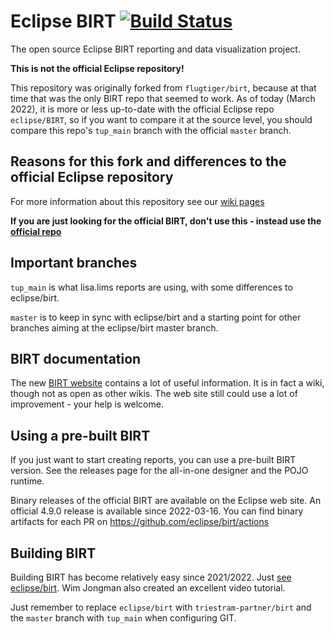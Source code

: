 # Eclipse BIRT [![Build Status](https://travis-ci.com/triestram-partner/birt.svg?branch=tup_main)](https://travis-ci.com/triestram-partner/birt)
The open source Eclipse BIRT reporting and data visualization project.

**This is not the official Eclipse repository!**

This repository was originally forked from `flugtiger/birt`, because at that time that was the only BIRT repo that seemed to work.
As of today (March 2022), it is more or less up-to-date with the official Eclipse repo `eclipse/BIRT`,
so if you want to compare it at the source level, you should compare
this repo's `tup_main` branch with the official `master` branch.

## Reasons for this fork and differences to the official Eclipse repository

For more information about this repository see our [wiki pages](https://github.com/triestram-partner/birt/wiki)

**If you are just looking for the official BIRT, don't use this - instead use the [official repo](https://github.com/eclipse/birt/)**

## Important branches

`tup_main` is what lisa.lims reports are using, with some differences to eclipse/birt.

`master` is to keep in sync with eclipse/birt and a starting point for other branches aiming at the eclipse/birt master branch.

## BIRT documentation ##

The new [BIRT website](https://eclipse.org/birt) contains a lot of useful information.
It is in fact a wiki, though not as open as other wikis.
The web site still could use a lot of improvement - your help is welcome.

## Using a pre-built BIRT

If you just want to start creating reports, you can use a pre-built BIRT version.
See the releases page for the all-in-one designer and the POJO runtime.

Binary releases of the official BIRT are available on the Eclipse web site.
An official 4.9.0 release is available since 2022-03-16.
You can find binary artifacts for each PR on https://github.com/eclipse/birt/actions

## Building BIRT

Building BIRT has become relatively easy since 2021/2022. Just [see eclipse/birt](https://github.com/eclipse/birt/).
Wim Jongman also created an excellent video tutorial.

Just remember to replace `eclipse/birt` with `triestram-partner/birt` and the `master` branch with `tup_main` when configuring GIT.
